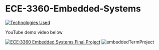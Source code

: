 # ECE-3360-Embedded-Systems

[![Technologies Used](https://skillicons.dev/icons?i=arduino,c,raspberrypi,js,html,css)](https://skillicons.dev)

YouTube demo video below

[![ECE:3360 Embedded Systems Final Project](https://img.youtube.com/vi/3bBKS6gVzPI/0.jpg)](https://www.youtube.com/watch?v=3bBKS6gVzPI)
![embeddedTermProject](https://github.com/Nick-Hageman/ECE-3360-Embedded-Systems/assets/91749467/fe6d91f3-a177-45ee-913d-7f325c2dc55f)
